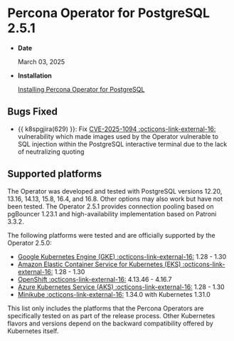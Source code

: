 # Percona Operator for PostgreSQL 2.5.1

* **Date**

    March 03, 2025

* **Installation**

    [Installing Percona Operator for PostgreSQL](../System-Requirements.md#installation-guidelines) 


## Bugs Fixed

* {{ k8spgjira(629) }}: Fix [CVE-2025-1094 :octicons-link-external-16:](https://www.postgresql.org/support/security/CVE-2025-1094/) vulnerability which made images used by the Operator vulnerable to SQL injection within the PostgreSQL interactive terminal due to the lack of neutralizing quoting

## Supported platforms

The Operator was developed and tested with PostgreSQL versions 12.20, 13.16, 14.13, 15.8, 16.4, and 16.8. Other options may also work but have not been tested. The Operator 2.5.1 provides connection pooling based on pgBouncer 1.23.1 and high-availability implementation based on Patroni 3.3.2.

The following platforms were tested and are officially supported by the Operator
2.5.0:

* [Google Kubernetes Engine (GKE) :octicons-link-external-16:](https://cloud.google.com/kubernetes-engine) 1.28 - 1.30
* [Amazon Elastic Container Service for Kubernetes (EKS) :octicons-link-external-16:](https://aws.amazon.com) 1.28 - 1.30
* [OpenShift :octicons-link-external-16:](https://www.redhat.com/en/technologies/cloud-computing/openshift) 4.13.46 - 4.16.7
* [Azure Kubernetes Service (AKS) :octicons-link-external-16:](https://azure.microsoft.com/en-us/services/kubernetes-service/) 1.28 - 1.30
* [Minikube :octicons-link-external-16:](https://github.com/kubernetes/minikube) 1.34.0 with Kubernetes 1.31.0

This list only includes the platforms that the Percona Operators are specifically tested on as part of the release process. Other Kubernetes flavors and versions depend on the backward compatibility offered by Kubernetes itself.
